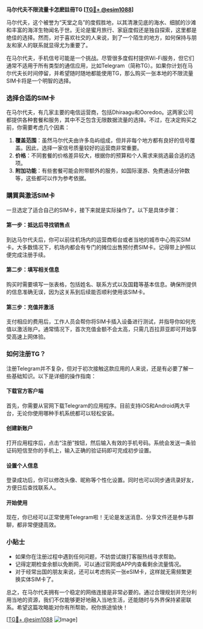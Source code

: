 **马尔代夫不限流量卡怎麽註冊TG [[TG💪+ @esim1088](https://t.me/s/esim1088)]**

马尔代夫，这个被誉为“天堂之岛”的度假胜地，以其清澈见底的海水、细腻的沙滩和丰富的海洋生物闻名于世。无论是蜜月旅行、家庭度假还是独自探索，这里都是绝佳的选择。然而，对于喜欢社交的人来说，到了一个陌生的地方，如何保持与朋友和家人的联系就显得尤为重要了。

在马尔代夫，手机信号可能是一个挑战。尽管很多度假村提供Wi-Fi服务，但它们通常不适用于所有类型的通信应用，比如Telegram（简称TG）。如果你计划在马尔代夫长时间停留，并希望随时随地都能使用TG，那么购买一张本地的不限流量SIM卡将是一个明智的选择。

### 选择合适的SIM卡

在马尔代夫，有几家主要的电信运营商，包括Dhiraagu和Ooredoo。这两家公司都提供各种套餐和服务，其中不乏包含无限数据流量的选择。不过，在决定购买之前，你需要考虑几个因素：

1. **覆盖范围**：虽然马尔代夫由许多岛屿组成，但并非每个地方都有良好的信号覆盖。因此，选择一家信号质量较好的运营商非常重要。
2. **价格**：不同套餐的价格差异较大，根据你的预算和个人需求来挑选最合适的选项。
3. **附加功能**：有些套餐可能会附带额外的服务，如国际漫游、免费通话分钟数等，这些都可以作为参考依据。

### 購買與激活SIM卡

一旦选定了适合自己的SIM卡，接下来就是实际操作了。以下是具体步骤：

#### 第一步：抵达后寻找销售点
到达马尔代夫后，你可以前往机场内的运营商柜台或者当地的城市中心购买SIM卡。大多数情况下，机场内都会有专门的摊位出售预付费SIM卡。记得带上护照以便完成注册手续。

#### 第二步：填写相关信息
购买时需要填写一张表格，包括姓名、联系方式以及国籍等基本信息。确保所提供的信息准确无误，因为这关系到后续能否顺利使用该SIM卡。

#### 第三步：充值并激活
支付相应的费用后，工作人员会帮你将SIM卡插入设备进行测试，并指导你如何充值以激活账户。通常情况下，首次充值金额不会太高，只需几百拉菲亚即可开始享受高速上网体验。

### 如何注册TG？

注册Telegram并不复杂，但对于初次接触这款应用的人来说，还是有必要了解一些基础知识。以下是详细的操作指南：

#### 下载官方客户端
首先，你需要从官网下载Telegram的应用程序。目前支持iOS和Android两大平台，无论你使用哪种手机系统都可以轻松安装。

#### 创建新账户
打开应用程序后，点击“注册”按钮，然后输入有效的手机号码。系统会发送一条验证码短信至你的手机上，输入正确的验证码即可完成初步设置。

#### 设置个人信息
登录成功后，你可以修改头像、昵称等个性化设置。同时也可以同步通讯录好友，方便日后查找联系人。

#### 开始使用
现在，你已经可以正常使用Telegram啦！无论是发送消息、分享文件还是参与群聊，都非常便捷高效。

### 小贴士

- 如果你在注册过程中遇到任何问题，不妨尝试拨打客服热线寻求帮助。
- 记得定期检查余额以免断网，可以通过官网或APP内查看剩余流量情况。
- 对于经常出国的朋友来说，还可以考虑购买一张eSIM卡，这样就无需频繁更换实体SIM卡了。

总之，在马尔代夫拥有一个稳定的网络连接是非常必要的。通过合理规划并充分利用当地的资源，我们不仅能够更好地融入当地生活，还能随时与外界保持紧密联系。希望这篇攻略能对你有所帮助，祝你旅途愉快！

[[TG💪+ @esim1088](https://t.me/s/esim1088) ![Image](https://i.postimg.cc/4NQfJmqS/Snipaste-2025-05-13-00-14-12.png)]